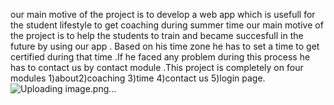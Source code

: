 our main motive of the project is to develop a web app which is usefull for the student lifestyle to get coaching during summer time our main motive of the project is to help the students to train and became succesfull in the future by using our app . Based on his time zone he has to set a time to get certified during that time .If he faced any problem during this process he has to contact us by contact module .This project is completely on four modules 1)about2)coaching 3)time 4)contact us 5)login page.
![Uploading image.png…]()
